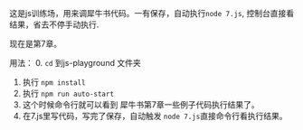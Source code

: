 这是js训练场，用来调犀牛书代码。一有保存，自动执行`node 7.js`, 控制台直接看结果，省去不停手动执行.

现在是第7章。


用法：
0. `cd` 到js-playground 文件夹
1. 执行 `npm install`
2. 执行 `npm run auto-start` 
3. 这个时候命令行就可以看到 犀牛书第7章一些例子代码执行结果了。
3. 在7.js里写代码，写完了保存，自动触发 `node 7.js`直接命令行看执行结果。

